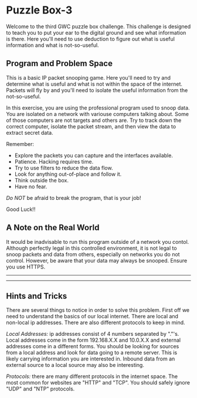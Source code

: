# Puzzle Box-3

Welcome to the third GWC puzzle box challenge. This challenge is
designed to teach you to put your ear to the digital ground and
see what information is there. Here you'll need to use deduction
to figure out what is useful information and what is not-so-useful.

## Program and Problem Space

This is a basic IP packet snooping game. Here you'll need to try and
determine what is useful and what is not within the space of the 
internet. Packets will fly by and you'll need to isolate the useful
information from the not-so-useful.

In this exercise, you are using the professional program used to snoop data.
You are isolated on a network with variouse computers talking about. Some of
those computers are not targets and others are. Try to track down the correct
computer, isolate the packet stream, and then view the data to extract secret
data. 

Remember:

- Explore the packets you can capture and the interfaces available.
- Patience. Hacking requires time.
- Try to use filters to reduce the data flow.
- Look for anything out-of-place and follow it.
- Think outside the box.
- Have no fear.

*Do NOT* be afraid to break the program, that is your job!

Good Luck!!

## A Note on the Real World

It would be inadvisable to run this program outside of a network you contol.
Although perfectly legal in this controlled environment, it is not legal to
snoop packets and data from others, especially on networks you do not control.
However, be aware that your data may always be snooped. Ensure you use HTTPS.

---
---

<div style="page-break-after: always;"></div>

## Hints and Tricks

There are several things to notice in order to solve this problem. First off
we need to understand the basics of our local internet. There are local and
non-local ip addresses. There are also different protocols to keep in mind.

*Local Addresses:* ip addresses consist of 4 numbers separated by "."'s. Local
addresses come in the form 192.168.X.X and 10.0.X.X and external addresses
come in a different forms. You should be looking for sources from a local
address and look for data going to a remote server. This is likely carrying
information you are interested in. Inbound data from an external source
to a local source may also be interesting.

*Protocols:* there are many different protocols in the internet space. The most
common for websites are "HTTP" and "TCP". You should safely ignore "UDP" and
"NTP" protocols.
